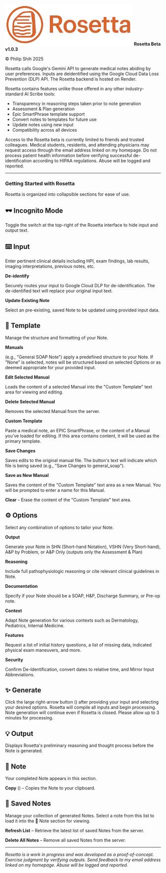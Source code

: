 ![Rosetta Logo](assets/img/rosetta_logo.png)
**Rosetta Beta v1.0.3**

© Philip Shih 2025

Rosetta calls Google's Gemini API to generate medical notes abiding by user preferences. Inputs are deidentified using the Google Cloud Data Loss Prevention (DLP) API. The Rosetta backend is hosted on Render.

Rosetta contains features unlike those offered in any other industry-standard AI Scribe tools:
- Transparency in reasoning steps taken prior to note generation  
- Assessment & Plan generation
- Epic SmartPhrase template support
- Convert notes to templates for future use
- Update notes using new input
- Compatibility across all devices

Access to the Rosetta beta is currently limited to friends and trusted colleagues. Medical students, residents, and attending physicians may request access through the email address linked on my homepage. Do not process patient health information before verifying successful de-identification according to HIPAA regulations. Abuse will be logged and reported.

---

### **Getting Started with Rosetta**
Rosetta is organized into collapsible sections for ease of use.

## 🕶️ Incognito Mode
Toggle the switch at the top-right of the Rosetta interface to hide input and output text.

## ⌨️ Input
Enter pertinent clinical details including HPI, exam findings, lab results, imaging interpretations, previous notes, etc.

**De-identify** 

Securely routes your input to Google Cloud DLP for de-identification. The de-identified text will replace your original input text.

**Update Existing Note** 

Select an pre-existing, saved Note to be updated using provided input data.

## 📄 Template
Manage the structure and formatting of your Note. 

**Manuals** 

(e.g., "General SOAP Note") apply a predefined structure to your Note. If "None" is selected, notes will be structured based on selected Options or as deemed appropriate for your provided input.

**Edit Selected Manual** 

Loads the content of a selected Manual into the "Custom Template" text area for viewing and editing.

**Delete Selected Manual** 

Removes the selected Manual from the server.

**Custom Template** 

Paste a medical note, an EPIC SmartPhrase, or the content of a Manual you've loaded for editing. If this area contains content, it will be used as the primary template.

**Save Changes** 

Saves edits to the original manual file. The button's text will indicate which file is being saved (e.g., "Save Changes to general_soap").

**Save as New Manual** 

Saves the content of the "Custom Template" text area as a new Manual. You will be prompted to enter a name for this Manual.

**Clear** – Erase the content of the "Custom Template" text area. 

## ⚙️ Options
Select any combination of options to tailor your Note.

**Output** 

Generate your Note in SHN (Short-hand Notation), VSHN (Very Short-hand), A&P by Problem, or A&P Only (outputs only the Assessment & Plan)

**Reasoning** 

Include full pathophysiologic reasoning or cite relevant clinical guidelines in Note.

**Documentation** 

Specify if your Note should be a SOAP, H&P, Discharge Summary, or Pre-op note.

**Context** 

Adapt Note generation for various contexts such as Dermatology, Pediatrics, Internal Medicine.

**Features** 

Request a list of initial history questions, a list of missing data, indicated physical exam maneuvers, and more.

**Security** 

Confirm De-Identification, convert dates to relative time, and Mirror Input Abbreviations.

## ✨ Generate
Click the large right-arrow button (<i class="fas fa-angle-right"></i>) after providing your input and selecting your desired options. Rosetta will compile all inputs and begin processing. Note generation will continue even if Rosetta is closed. Please allow up to 3 minutes for processing.

## 💡 Output
Displays Rosetta's preliminary reasoning and thought process before the Note is generated. 

## 📝 Note
Your completed Note appears in this section.

**Copy** (<i class="fas fa-copy"></i>) – Copies the Note to your clipboard.

## 💾 Saved Notes
Manage your collection of generated Notes. Select a note from this list to load it into the 📝 Note section for viewing.

**Refresh List** – Retrieve the latest list of saved Notes from the server.

**Delete All Notes** – Remove all saved Notes from the server.

---
*Rosetta is a work in progress and was developed as a proof-of-concept. Exercise judgment by verifying outputs. Send feedback to my email address linked on my homepage. Abuse will be logged and reported.*
